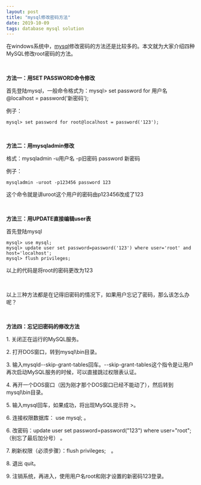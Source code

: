 ```yaml
---
layout: post  
title: "mysql修改密码方法"  
date: 2019-10-09  
tags: database mysql solution
---
```


<div class="content-intro view-box "><p>在windows系统中，<a href="https://www.w3cschool.cn/mysql/" target="_blank">mysql</a>修改密码的方法还是比较多的。本文就为大家介绍四种MySQL修改root密码的方法。</p><p><br></p><p><b>方法一：用SET&nbsp;PASSWORD命令修改
</b></p><p>首先登陆mysql，一般命令格式为：mysql&gt;&nbsp;set&nbsp;password&nbsp;for&nbsp;用户名@localhost&nbsp;=&nbsp;password('新密码');&nbsp;
</p><p>例子：
</p><pre lang="sql" style="max-width: 100%;"><code class="sql hljs">mysql&gt; <span class="hljs-keyword">set</span> <span class="hljs-keyword">password</span> <span class="hljs-keyword">for</span> root@localhost = <span class="hljs-keyword">password</span>(<span class="hljs-string">'123'</span>); </code></pre><p><br></p><p><b>方法二：用mysqladmin修改
</b></p><p>格式：mysqladmin&nbsp;-u用户名&nbsp;-p旧密码&nbsp;password&nbsp;新密码&nbsp;
</p><p>例子：
</p><pre lang="sql" style="max-width: 100%;"><code class="sql hljs">mysqladmin -uroot -p123456 password 123 </code></pre><p>这个命令就是讲uroot这个用户的密码由p123456改成了123
</p><p><br></p><p><b>方法三：用UPDATE直接编辑user表&nbsp;
</b></p><p>首先登陆mysql
</p><pre lang="sql" style="max-width: 100%;"><code class="sql hljs">mysql&gt; <span class="hljs-keyword">use</span> mysql; 
mysql&gt; <span class="hljs-keyword">update</span> <span class="hljs-keyword">user</span> <span class="hljs-keyword">set</span> <span class="hljs-keyword">password</span>=<span class="hljs-keyword">password</span>(<span class="hljs-string">'123'</span>) <span class="hljs-keyword">where</span> <span class="hljs-keyword">user</span>=<span class="hljs-string">'root'</span> <span class="hljs-keyword">and</span> host=<span class="hljs-string">'localhost'</span>; 
mysql&gt; <span class="hljs-keyword">flush</span> <span class="hljs-keyword">privileges</span>; </code></pre><p>以上的代码是将root的密码更改为123
</p><p><br></p><p>以上三种方法都是在记得旧密码的情况下，如果用户忘记了密码，那么该怎么办呢？
</p><p><br></p><p><b>方法四：忘记旧密码的修改方法
</b></p><p>1.&nbsp;关闭正在运行的MySQL服务。&nbsp;
</p><p>2.&nbsp;打开DOS窗口，转到mysql\bin目录。&nbsp;
</p><p>3.&nbsp;输入mysqld--skip-grant-tables回车。--skip-grant-tables这个指令是让用户再次启动MySQL服务的时候，可以直接跳过权限表认证。&nbsp;
</p><p>4.&nbsp;再开一个DOS窗口（因为刚才那个DOS窗口已经不能动了），然后转到mysql\bin目录。&nbsp;
</p><p>5.&nbsp;输入mysql回车，如果成功，将出现MySQL提示符&nbsp;&gt;。&nbsp;
</p><p>6.&nbsp;连接权限数据库：&nbsp;use&nbsp;mysql;&nbsp;。&nbsp;
</p><p>6.&nbsp;改密码：update&nbsp;user&nbsp;set&nbsp;password=password("123")&nbsp;where&nbsp;user="root";（别忘了最后加分号）&nbsp;。&nbsp;
</p><p>7.&nbsp;刷新权限（必须步骤）：flush&nbsp;privileges;　。&nbsp;
</p><p>8.&nbsp;退出&nbsp;quit。&nbsp;
</p><p>9.&nbsp;注销系统，再进入，使用用户名root和刚才设置的新密码123登录。&nbsp;
</p></div>